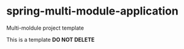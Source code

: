 # spring-multi-module-application
Multi-moldule project template

This is a template **DO NOT DELETE**
